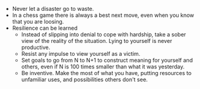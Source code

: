 * Never let a disaster go to waste.
* In a chess game there is always a best next move, even when you know that you are loosing.
* Resilience can be learned
   * Instead of slipping into denial to cope with hardship, take a sober view of the reality of the situation. Lying to yourself is never productive.
   * Resist any impulse to view yourself as a victim. 
   * Set goals to go from N to N+1 to construct meaning for yourself and others, even if N is 100 times smaller than what it was yesterday. 
   * Be inventive. Make the most of what you have, putting resources to unfamiliar uses, and possibilities others don't see.